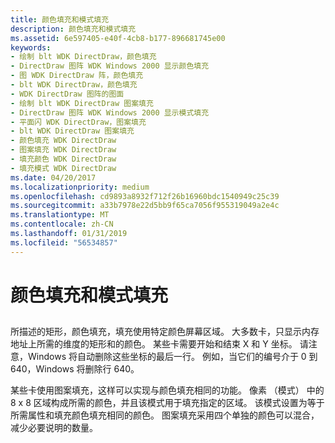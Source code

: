 ```yaml
---
title: 颜色填充和模式填充
description: 颜色填充和模式填充
ms.assetid: 6e597405-e40f-4cb8-b177-896681745e00
keywords:
- 绘制 blt WDK DirectDraw，颜色填充
- DirectDraw 图阵 WDK Windows 2000 显示颜色填充
- 图 WDK DirectDraw 阵，颜色填充
- blt WDK DirectDraw，颜色填充
- WDK DirectDraw 图阵的图面
- 绘制 blt WDK DirectDraw 图案填充
- DirectDraw 图阵 WDK Windows 2000 显示模式填充
- 平面闪 WDK DirectDraw，图案填充
- blt WDK DirectDraw 图案填充
- 颜色填充 WDK DirectDraw
- 图案填充 WDK DirectDraw
- 填充颜色 WDK DirectDraw
- 填充模式 WDK DirectDraw
ms.date: 04/20/2017
ms.localizationpriority: medium
ms.openlocfilehash: cd9893a8932f712f26b16960bdc1540949c25c39
ms.sourcegitcommit: a33b7978e22d5bb9f65ca7056f955319049a2e4c
ms.translationtype: MT
ms.contentlocale: zh-CN
ms.lasthandoff: 01/31/2019
ms.locfileid: "56534857"
---
```

# <a name="color-fills-and-pattern-fills"></a>颜色填充和模式填充


## <span id="ddk_color_fills_and_pattern_fills_gg"></span><span id="DDK_COLOR_FILLS_AND_PATTERN_FILLS_GG"></span>


所描述的矩形，颜色填充，填充使用特定颜色屏幕区域。 大多数卡，只显示内存地址上所需的维度的矩形和的颜色。 某些卡需要开始和结束 X 和 Y 坐标。 请注意，Windows 将自动删除这些坐标的最后一行。 例如，当它们的编号介于 0 到 640，Windows 将删除行 640。

某些卡使用图案填充，这样可以实现与颜色填充相同的功能。 像素 （模式） 中的 8 x 8 区域构成所需的颜色，并且该模式用于填充指定的区域。 该模式设置为等于所需属性和填充颜色填充相同的颜色。 图案填充采用四个单独的颜色可以混合，减少必要说明的数量。

 

 





